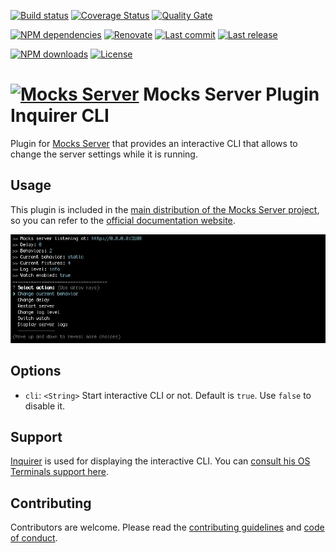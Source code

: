[![Build status][travisci-image]][travisci-url] [![Coverage Status][coveralls-image]][coveralls-url] [![Quality Gate][quality-gate-image]][quality-gate-url]

[![NPM dependencies][npm-dependencies-image]][npm-dependencies-url] [![Renovate](https://img.shields.io/badge/renovate-enabled-brightgreen.svg)](https://renovatebot.com) [![Last commit][last-commit-image]][last-commit-url] [![Last release][release-image]][release-url] 

[![NPM downloads][npm-downloads-image]][npm-downloads-url] [![License][license-image]][license-url]


# [![Mocks Server][logo-url]][website-url] Mocks Server Plugin Inquirer CLI

Plugin for [Mocks Server][website-url] that provides an interactive CLI that allows to change the server settings while it is running.

## Usage

This plugin is included in the [main distribution of the Mocks Server project][main-distribution-url], so you can refer to the [official documentation website][website-url].

![Interactive CLI](assets/cli_animation.gif)

## Options

* `cli`: `<String>` Start interactive CLI or not. Default is `true`. Use `false` to disable it.

## Support

[Inquirer][inquirer-url] is used for displaying the interactive CLI. You can [consult his OS Terminals support here][inquirer-support].

## Contributing

Contributors are welcome.
Please read the [contributing guidelines](.github/CONTRIBUTING.md) and [code of conduct](.github/CODE_OF_CONDUCT.md).

[inquirer-url]: https://www.npmjs.com/package/inquirer
[inquirer-support]: https://www.npmjs.com/package/inquirer#support-os-terminals
[website-url]: https://www.mocks-server.org
[main-distribution-url]: https://www.npmjs.com/package/@mocks-server/main
[options-url]: https://www.mocks-server.org/docs/configuration-options
[logo-url]: https://www.mocks-server.org/img/logo_120.png

[coveralls-image]: https://coveralls.io/repos/github/mocks-server/plugin-inquirer-cli/badge.svg
[coveralls-url]: https://coveralls.io/github/mocks-server/plugin-inquirer-cli
[travisci-image]: https://travis-ci.com/mocks-server/plugin-inquirer-cli.svg?branch=master
[travisci-url]: https://travis-ci.com/mocks-server/plugin-inquirer-cli
[last-commit-image]: https://img.shields.io/github/last-commit/mocks-server/plugin-inquirer-cli.svg
[last-commit-url]: https://github.com/mocks-server/plugin-inquirer-cli/commits
[license-image]: https://img.shields.io/npm/l/@mocks-server/plugin-inquirer-cli.svg
[license-url]: https://github.com/mocks-server/plugin-inquirer-cli/blob/master/LICENSE
[npm-downloads-image]: https://img.shields.io/npm/dm/@mocks-server/plugin-inquirer-cli.svg
[npm-downloads-url]: https://www.npmjs.com/package/@mocks-server/plugin-inquirer-cli
[npm-dependencies-image]: https://img.shields.io/david/mocks-server/plugin-inquirer-cli.svg
[npm-dependencies-url]: https://david-dm.org/mocks-server/plugin-inquirer-cli
[quality-gate-image]: https://sonarcloud.io/api/project_badges/measure?project=mocks-server-plugin-inquirer-cli&metric=alert_status
[quality-gate-url]: https://sonarcloud.io/dashboard?id=mocks-server-plugin-inquirer-cli
[release-image]: https://img.shields.io/github/release-date/mocks-server/plugin-inquirer-cli.svg
[release-url]: https://github.com/mocks-server/plugin-inquirer-cli/releases
